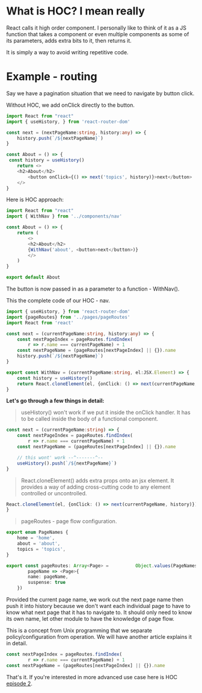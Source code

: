 # What is HOC? I mean really

React calls it high order component. I personally like to think of it as a JS function that takes a component or even multiple components as some of its parameters, adds extra bits to it, then returns it.

It is simply a way to avoid writing repetitive code.

# Example - routing

Say we have a pagination situation that we need to navigate by button click.

Without HOC, we add onClick directly to the button.

```typescript
import React from "react"
import { useHistory, } from 'react-router-dom'

const next = (nextPageName:string, history:any) => {
    history.push(`/${nextPageName}`)
}

const About = () => {
 const history = useHistory()
    return <>
    <h2>About</h2>
        <button onClick={() => next('topics', history)}>next</button>
    </>
}
```

Here is HOC approach:

```typescript
import React from "react"
import { WithNav } from '../components/nav'

const About = () => {
    return (
        <>
        <h2>About</h2>
        {WithNav('about', <button>next</button>)}
        </>
    )
}

export default About
```

The button is now passed in as a parameter to a function - WithNav().

This the complete code of our HOC - nav.

```typescript
import { useHistory, } from 'react-router-dom'
import {pageRoutes} from '../pages/pageRoutes'
import React from 'react'

const next = (currentPageName:string, history:any) => {
    const nextPageIndex = pageRoutes.findIndex(
        r => r.name === currentPageName) + 1
    const nextPageName = (pageRoutes[nextPageIndex] || {}).name
    history.push(`/${nextPageName}`)
}

export const WithNav = (currentPageName:string, el:JSX.Element) => {
    const history = useHistory()
    return React.cloneElement(el, {onClick: () => next(currentPageName, history)})
}
```

**Let's go through a few things in detail:**
> useHistory() won't work if we put it inside the onClick handler. It has to be called inside the body of a functional component.

```typescript
const next = (currentPageName:string) => {
    const nextPageIndex = pageRoutes.findIndex(
        r => r.name === currentPageName) + 1
    const nextPageName = (pageRoutes[nextPageIndex] || {}).name

    // this wont' work --^-------^--
    useHistory().push(`/${nextPageName}`)
}
```

> React.cloneElement() adds extra props onto an jsx element. It provides a way of adding cross-cutting code to any element controlled or uncontrolled.

```typescript
React.cloneElement(el, {onClick: () => next(currentPageName, history)})
}
```

> pageRoutes - page flow configuration.

```typescript
export enum PageNames {
    home = 'home',
    about = 'about',
    topics = 'topics',
}

export const pageRoutes: Array<Page> =          Object.values(PageNames).map(
        pageName => <Page>{
        name: pageName,
        suspense: true
    })
```

Provided the current page name, we work out the next page name then push it into history because we don't want each individual page to have to know what next page that it has to navigate to. It should only need to know its own name, let other module to have the knowledge of page flow.

This is a concept from Unix programming that we separate policy/configuration from operation. We will have another article explains it in detail.

```typescript
const nextPageIndex = pageRoutes.findIndex(
        r => r.name === currentPageName) + 1
const nextPageName = (pageRoutes[nextPageIndex] || {}).name
```

That's it. If you're interested in more advanced use case here is HOC [episode 2]().